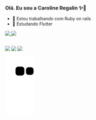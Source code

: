 ### Olá. Eu sou a  Caroline Regalin ✨👋
- 🔭 Estou trabalhando com Ruby on rails
- 🌱 Estudando Flutter

<div>
  <a href="https://github.com/cregalin">
  <img height="180em" src="https://github-readme-stats.vercel.app/api?username=cregalin&show_icons=true&theme=dracula&include_all_commits=true&count_private=true"/>
  <img height="180em" src="https://github-readme-stats.vercel.app/api/top-langs/?username=cregalin&layout=compact&langs_count=7&theme=dracula"/>
</div>
  
##

<div> 

  <a href="https://instagram.com/carolregalin" target="_blank"><img src="https://img.shields.io/badge/-Instagram-%23E4405F?style=for-the-badge&logo=instagram&logoColor=white" target="_blank"></a> 
  <a href = "mailto:carolinebelliregalin@gmail.com"><img src="https://img.shields.io/badge/-Gmail-%23333?style=for-the-badge&logo=gmail&logoColor=white" target="_blank"></a>
  <a href="https://www.linkedin.com/in/carolinebelliregalin/" target="_blank"><img src="https://img.shields.io/badge/-LinkedIn-%230077B5?style=for-the-badge&logo=linkedin&logoColor=white" target="_blank"></a> 
 
  ![Snake animation](https://github.com/rafaballerini/rafaballerini/blob/output/github-contribution-grid-snake.svg)
 
</div>



